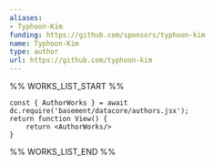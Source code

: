 ```yaml
---
aliases:
- Typhoon-Kim
funding: https://github.com/sponsors/typhoon-kim
name: Typhoon-Kim
type: author
url: https://github.com/typhoon-kim
---
```



%% WORKS_LIST_START %%

```datacorejsx
const { AuthorWorks } = await dc.require('basement/datacore/authors.jsx');
return function View() {
    return <AuthorWorks/>
}
```
%% WORKS_LIST_END %%
